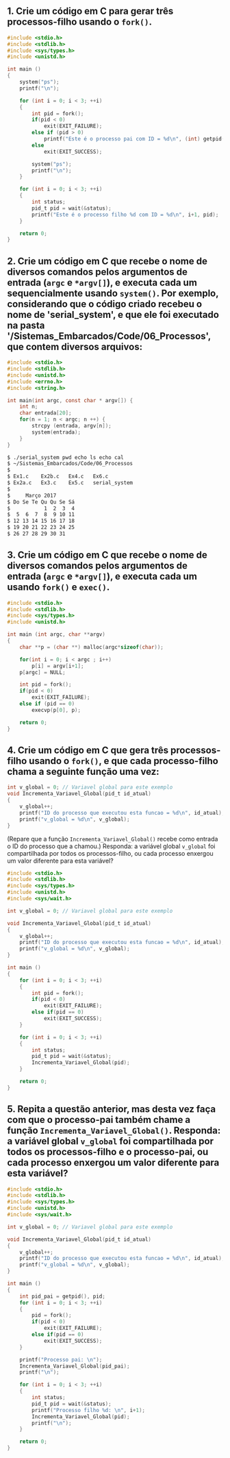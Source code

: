 ## 1. Crie um código em C para gerar três processos-filho usando o `fork()`.

```c
#include <stdio.h>
#include <stdlib.h>
#include <sys/types.h>
#include <unistd.h>

int main ()
{
	system("ps");
	printf("\n");

	for (int i = 0; i < 3; ++i)
	{
	    int pid = fork();
	    if(pid < 0)
	        exit(EXIT_FAILURE);
	    else if (pid > 0)
	        printf("Este é o processo pai com ID = %d\n", (int) getpid());
	    else
	        exit(EXIT_SUCCESS);

	    system("ps");
		printf("\n");
	}

	for (int i = 0; i < 3; ++i)
	{
	    int status;
	    pid_t pid = wait(&status);
	    printf("Este é o processo filho %d com ID = %d\n", i+1, pid);
	}

	return 0;
}
```
## 2. Crie um código em C que recebe o nome de diversos comandos pelos argumentos de entrada (`argc` e `*argv[]`), e executa cada um sequencialmente usando `system()`. Por exemplo, considerando que o código criado recebeu o nome de 'serial_system', e que ele foi executado na pasta '/Sistemas_Embarcados/Code/06_Processos', que contem diversos arquivos:
```c
#include <stdio.h>
#include <stdlib.h>
#include <unistd.h>
#include <errno.h>
#include <string.h>

int main(int argc, const char * argv[]) {
    int n;
    char entrada[20];
	for(n = 1; n < argc; n ++) {
		strcpy (entrada, argv[n]);
		system(entrada);
	}
}
```
```bash
$ ./serial_system pwd echo ls echo cal
$ ~/Sistemas_Embarcados/Code/06_Processos
$
$ Ex1.c    Ex2b.c   Ex4.c   Ex6.c
$ Ex2a.c   Ex3.c    Ex5.c   serial_system
$
$     Março 2017
$ Do Se Te Qu Qu Se Sá
$           1  2  3  4
$  5  6  7  8  9 10 11
$ 12 13 14 15 16 17 18
$ 19 20 21 22 23 24 25
$ 26 27 28 29 30 31
```

## 3. Crie um código em C que recebe o nome de diversos comandos pelos argumentos de entrada (`argc` e `*argv[]`), e executa cada um usando `fork()` e `exec()`.

```c
#include <stdio.h>
#include <stdlib.h>
#include <sys/types.h>
#include <unistd.h>

int main (int argc, char **argv)
{
	char **p = (char **) malloc(argc*sizeof(char));

	for(int i = 0; i < argc ; i++)
		p[i] = argv[i+1];
	p[argc] = NULL;

	int pid = fork();
	if(pid < 0)
	    exit(EXIT_FAILURE);
	else if (pid == 0)
		execvp(p[0], p);

	return 0;
}
```
## 4. Crie um código em C que gera três processos-filho usando o `fork()`, e que cada processo-filho chama a seguinte função uma vez:

```C
int v_global = 0; // Variavel global para este exemplo
void Incrementa_Variavel_Global(pid_t id_atual)
{
	v_global++;
	printf("ID do processo que executou esta funcao = %d\n", id_atual);
	printf("v_global = %d\n", v_global);
}
```

(Repare que a função `Incrementa_Variavel_Global()` recebe como entrada o ID do processo que a chamou.) Responda: a variável global `v_global` foi compartilhada por todos os processos-filho, ou cada processo enxergou um valor diferente para esta variável?
```c
#include <stdio.h>
#include <stdlib.h>
#include <sys/types.h>
#include <unistd.h>
#include <sys/wait.h>

int v_global = 0; // Variavel global para este exemplo

void Incrementa_Variavel_Global(pid_t id_atual)
{
	v_global++;
	printf("ID do processo que executou esta funcao = %d\n", id_atual);
	printf("v_global = %d\n", v_global);
}

int main ()
{
	for (int i = 0; i < 3; ++i)
	{
	    int pid = fork();
	    if(pid < 0)
	        exit(EXIT_FAILURE);
	    else if(pid == 0)   	
	        exit(EXIT_SUCCESS);
	}

	for (int i = 0; i < 3; ++i)
	{
	    int status;
	    pid_t pid = wait(&status);
	    Incrementa_Variavel_Global(pid);
	}

	return 0;
}
```
## 5. Repita a questão anterior, mas desta vez faça com que o processo-pai também chame a função `Incrementa_Variavel_Global()`. Responda: a variável global `v_global` foi compartilhada por todos os processos-filho e o processo-pai, ou cada processo enxergou um valor diferente para esta variável?

```c
#include <stdio.h>
#include <stdlib.h>
#include <sys/types.h>
#include <unistd.h>
#include <sys/wait.h>

int v_global = 0; // Variavel global para este exemplo

void Incrementa_Variavel_Global(pid_t id_atual)
{
	v_global++;
	printf("ID do processo que executou esta funcao = %d\n", id_atual);
	printf("v_global = %d\n", v_global);
}

int main ()
{
	int pid_pai = getpid(), pid;
	for (int i = 0; i < 3; ++i)
	{
	    pid = fork();
	    if(pid < 0)
	        exit(EXIT_FAILURE);
	    else if(pid == 0)
	        exit(EXIT_SUCCESS);
	}

	printf("Processo pai: \n");
	Incrementa_Variavel_Global(pid_pai);
	printf("\n");

	for (int i = 0; i < 3; ++i)
	{
	    int status;
	    pid_t pid = wait(&status);
	    printf("Processo filho %d: \n", i+1);
	    Incrementa_Variavel_Global(pid);
	    printf("\n");
	}

	return 0;
}
```
